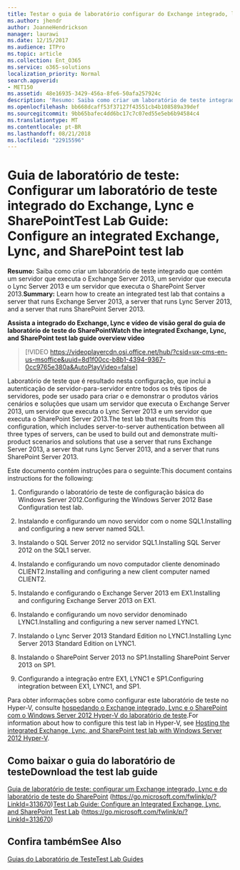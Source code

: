 ```yaml
---
title: Testar o guia de laboratório configurar do Exchange integrado, laboratório de teste do Lync e o SharePoint
ms.author: jhendr
author: JoanneHendrickson
manager: laurawi
ms.date: 12/15/2017
ms.audience: ITPro
ms.topic: article
ms.collection: Ent_O365
ms.service: o365-solutions
localization_priority: Normal
search.appverid:
- MET150
ms.assetid: 48e16935-3429-456a-8fe6-50afa257924c
description: 'Resumo: Saiba como criar um laboratório de teste integrado que contém um servidor que executa o Exchange Server 2013, um servidor que executa o Lync Server 2013 e um servidor que executa o SharePoint Server 2013.'
ms.openlocfilehash: bb668dcaff53f37127f43551cb4b108589a39def
ms.sourcegitcommit: 9bb65bafec4dd6bc17c7c07ed55e5eb6b94584c4
ms.translationtype: MT
ms.contentlocale: pt-BR
ms.lasthandoff: 08/21/2018
ms.locfileid: "22915596"
---
```

# <a name="test-lab-guide-configure-an-integrated-exchange-lync-and-sharepoint-test-lab"></a><span data-ttu-id="d39a1-103">Guia de laboratório de teste: Configurar um laboratório de teste integrado do Exchange, Lync e SharePoint</span><span class="sxs-lookup"><span data-stu-id="d39a1-103">Test Lab Guide: Configure an integrated Exchange, Lync, and SharePoint test lab</span></span>

 <span data-ttu-id="d39a1-104">**Resumo:** Saiba como criar um laboratório de teste integrado que contém um servidor que executa o Exchange Server 2013, um servidor que executa o Lync Server 2013 e um servidor que executa o SharePoint Server 2013.</span><span class="sxs-lookup"><span data-stu-id="d39a1-104">**Summary:** Learn how to create an integrated test lab that contains a server that runs Exchange Server 2013, a server that runs Lync Server 2013, and a server that runs SharePoint Server 2013.</span></span>
 
<span data-ttu-id="d39a1-105">**Assista a integrado do Exchange, Lync e vídeo de visão geral do guia de laboratório de teste do SharePoint**</span><span class="sxs-lookup"><span data-stu-id="d39a1-105">**Watch the integrated Exchange, Lync, and SharePoint test lab guide overview video**</span></span>

> [!VIDEO https://videoplayercdn.osi.office.net/hub/?csid=ux-cms-en-us-msoffice&uuid=8d1f00cc-b8b1-4394-9367-0cc9765e380a&AutoPlayVideo=false]
 
<span data-ttu-id="d39a1-106">Laboratório de teste que é resultado nesta configuração, que inclui a autenticação de servidor-para-servidor entre todos os três tipos de servidores, pode ser usado para criar o e demonstrar o produtos vários cenários e soluções que usam um servidor que executa o Exchange Server 2013, um servidor que executa o Lync Server 2013 e um servidor que executa o SharePoint Server 2013.</span><span class="sxs-lookup"><span data-stu-id="d39a1-106">The test lab that results from this configuration, which includes server-to-server authentication between all three types of servers, can be used to build out and demonstrate multi-product scenarios and solutions that use a server that runs Exchange Server 2013, a server that runs Lync Server 2013, and a server that runs SharePoint Server 2013.</span></span>
  
<span data-ttu-id="d39a1-107">Este documento contém instruções para o seguinte:</span><span class="sxs-lookup"><span data-stu-id="d39a1-107">This document contains instructions for the following:</span></span>
  
1. <span data-ttu-id="d39a1-108">Configurando o laboratório de teste de configuração básica do Windows Server 2012.</span><span class="sxs-lookup"><span data-stu-id="d39a1-108">Configuring the Windows Server 2012 Base Configuration test lab.</span></span>
    
2. <span data-ttu-id="d39a1-109">Instalando e configurando um novo servidor com o nome SQL1.</span><span class="sxs-lookup"><span data-stu-id="d39a1-109">Installing and configuring a new server named SQL1.</span></span>
    
3. <span data-ttu-id="d39a1-110">Instalando o SQL Server 2012 no servidor SQL1.</span><span class="sxs-lookup"><span data-stu-id="d39a1-110">Installing SQL Server 2012 on the SQL1 server.</span></span>
    
4. <span data-ttu-id="d39a1-111">Instalando e configurando um novo computador cliente denominado CLIENT2.</span><span class="sxs-lookup"><span data-stu-id="d39a1-111">Installing and configuring a new client computer named CLIENT2.</span></span>
    
5. <span data-ttu-id="d39a1-112">Instalando e configurando o Exchange Server 2013 em EX1.</span><span class="sxs-lookup"><span data-stu-id="d39a1-112">Installing and configuring Exchange Server 2013 on EX1.</span></span>
    
6. <span data-ttu-id="d39a1-113">Instalando e configurando um novo servidor denominado LYNC1.</span><span class="sxs-lookup"><span data-stu-id="d39a1-113">Installing and configuring a new server named LYNC1.</span></span>
    
7. <span data-ttu-id="d39a1-114">Instalando o Lync Server 2013 Standard Edition no LYNC1.</span><span class="sxs-lookup"><span data-stu-id="d39a1-114">Installing Lync Server 2013 Standard Edition on LYNC1.</span></span>
    
8. <span data-ttu-id="d39a1-115">Instalando o SharePoint Server 2013 no SP1.</span><span class="sxs-lookup"><span data-stu-id="d39a1-115">Installing SharePoint Server 2013 on SP1.</span></span>
    
9. <span data-ttu-id="d39a1-116">Configurando a integração entre EX1, LYNC1 e SP1.</span><span class="sxs-lookup"><span data-stu-id="d39a1-116">Configuring integration between EX1, LYNC1, and SP1.</span></span>
    
<span data-ttu-id="d39a1-117">Para obter informações sobre como configurar este laboratório de teste no Hyper-V, consulte [hospedando o Exchange integrado, Lync e o SharePoint com o Windows Server 2012 Hyper-V do laboratório de teste](https://social.technet.microsoft.com/wiki/contents/articles/18483.hosting-the-integrated-exchange-lync-and-sharepoint-test-lab-with-windows-server-2012-hyper-v.aspx).</span><span class="sxs-lookup"><span data-stu-id="d39a1-117">For information about how to configure this test lab in Hyper-V, see [Hosting the integrated Exchange, Lync, and SharePoint test lab with Windows Server 2012 Hyper-V](https://social.technet.microsoft.com/wiki/contents/articles/18483.hosting-the-integrated-exchange-lync-and-sharepoint-test-lab-with-windows-server-2012-hyper-v.aspx).</span></span>
  
## <a name="download-the-test-lab-guide"></a><span data-ttu-id="d39a1-118">Como baixar o guia do laboratório de teste</span><span class="sxs-lookup"><span data-stu-id="d39a1-118">Download the test lab guide</span></span>

<span data-ttu-id="d39a1-119">[Guia de laboratório de teste: configurar um Exchange integrado, Lync e do laboratório de teste do SharePoint](https://go.microsoft.com/fwlink/p/?LinkId=313670) (https://go.microsoft.com/fwlink/p/?LinkId=313670)</span><span class="sxs-lookup"><span data-stu-id="d39a1-119">[Test Lab Guide: Configure an Integrated Exchange, Lync, and SharePoint Test Lab](https://go.microsoft.com/fwlink/p/?LinkId=313670) (https://go.microsoft.com/fwlink/p/?LinkId=313670)</span></span>
  
## <a name="see-also"></a><span data-ttu-id="d39a1-120">Confira também</span><span class="sxs-lookup"><span data-stu-id="d39a1-120">See Also</span></span>

[<span data-ttu-id="d39a1-121">Guias do Laboratório de Teste</span><span class="sxs-lookup"><span data-stu-id="d39a1-121">Test Lab Guides</span></span>](https://go.microsoft.com/fwlink/p/?LinkId=202817)




